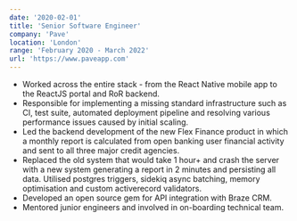 ```yaml
---
date: '2020-02-01'
title: 'Senior Software Engineer'
company: 'Pave'
location: 'London'
range: 'February 2020 - March 2022'
url: 'https://www.paveapp.com'
---
```


- Worked across the entire stack - from the React Native mobile app to the
  ReactJS portal and RoR backend.
- Responsible for implementing a missing standard infrastructure such as CI,
  test suite, automated deployment pipeline and resolving various performance
  issues caused by initial scaling.
- Led the backend development of the new Flex Finance product in which a
  monthly report is calculated from open banking user financial activity and
  sent to all three major credit agencies.
- Replaced the old system that would take 1 hour+ and crash the server with a
  new system generating a report in 2 minutes and persisting all data. Utilised
  postgres triggers, sidekiq async batching, memory optimisation and custom
  activerecord validators.
- Developed an open source gem for API integration with Braze CRM.
- Mentored junior engineers and involved in on-boarding technical team.

